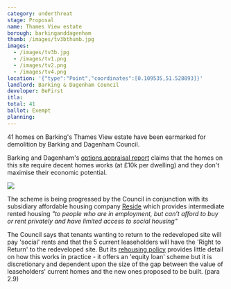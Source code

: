 ```yaml
---
category: underthreat
stage: Proposal 
name: Thames View estate 
borough: barkinganddagenham
thumb: /images/tv3bthumb.jpg
images:
  - /images/tv3b.jpg
  - /images/tv1.png
  - /images/tv2.png
  - /images/tv4.png
location: '{"type":"Point","coordinates":[0.109535,51.528893]}'
landlord: Barking & Dagenham Council
developer: BeFirst
itla:
total: 41
ballot: Exempt
planning:
---
```

41 homes on Barking's Thames View estate have been earmarked for demolition by Barking and Dagenham Council.

Barking and Dagenham's [options appraisal report](https://modgov.lbbd.gov.uk/internet/documents/s87069/Estate%20Renewal%20Programme%20Report%20-%20App.%201%20Options%20Appraisal.pdf) claims that the homes on this site require decent homes works (at £10k per dwelling) and they don't maximise their economic potential.

<img src="/images/tveconomic.png" class="img-fluid rounded img-thumbnail">

The scheme is being progressed by the Council in conjunction with its subsidiary affordable housing company [Reside](https://www.lbbd.gov.uk/affordable-rents-reside-housing) which provides intermediate rented housing _"to people who are in employment, but can’t afford to buy or rent privately and have limited access to social housing"_

The Council says that tenants wanting to return to the redeveloped site will pay 'social' rents and that the 5 current leaseholders will have the 'Right to Return' to the redeveloped site. But its [rehousing policy](https://modgov.lbbd.gov.uk/Internet/documents/s131918/Estate%20Renewal%20Report.pdf) provides little detail on how this works in practice - it offers an 'equity loan' scheme but it is discretionary and dependent upon the size of the gap between the value of leaseholders' current homes and the new ones proposed to be built. (para 2.9) 
